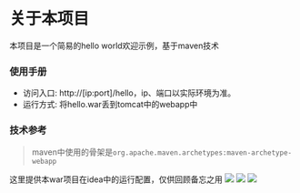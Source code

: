 # 关于本项目
本项目是一个简易的hello world欢迎示例，基于maven技术


### 使用手册

* 访问入口: http://[ip:port]/hello，ip、端口以实际环境为准。
* 运行方式: 将hello.war丢到tomcat中的webapp中


### 技术参考
> maven中使用的骨架是`org.apache.maven.archetypes:maven-archetype-webapp`
 
这里提供本war项目在idea中的运行配置，仅供回顾备忘之用
![](http://image.iyyxx.com/i/2022/09/26/63310c2d795ce.png)
![](http://image.iyyxx.com/i/2022/09/26/63310c46ef807.png)
![](http://image.iyyxx.com/i/2022/09/26/63310c50a815a.png)


